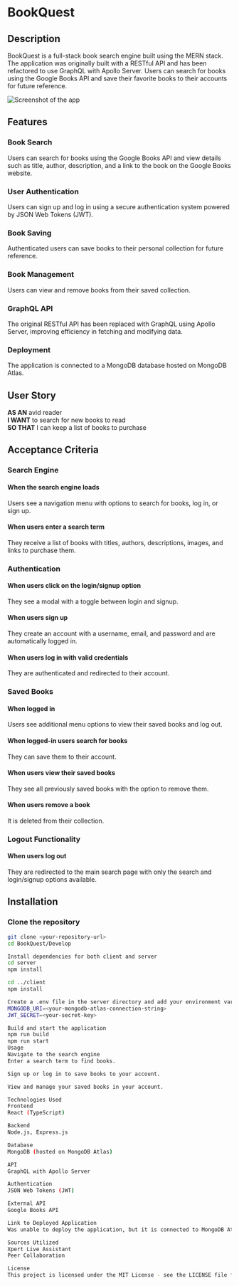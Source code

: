 # BookQuest

## Description  
BookQuest is a full-stack book search engine built using the MERN stack. The application was originally built with a RESTful API and has been refactored to use GraphQL with Apollo Server. Users can search for books using the Google Books API and save their favorite books to their accounts for future reference.  

![Screenshot of the app](client/src/Screenshot%202025-04-03%20211110.png)

## Features  

### Book Search  
Users can search for books using the Google Books API and view details such as title, author, description, and a link to the book on the Google Books website.  

### User Authentication  
Users can sign up and log in using a secure authentication system powered by JSON Web Tokens (JWT).  

### Book Saving  
Authenticated users can save books to their personal collection for future reference.  

### Book Management  
Users can view and remove books from their saved collection.  

### GraphQL API  
The original RESTful API has been replaced with GraphQL using Apollo Server, improving efficiency in fetching and modifying data.  

### Deployment  
The application is connected to a MongoDB database hosted on MongoDB Atlas.  

## User Story  
**AS AN** avid reader  
**I WANT** to search for new books to read  
**SO THAT** I can keep a list of books to purchase  

## Acceptance Criteria  

### Search Engine  
#### When the search engine loads  
Users see a navigation menu with options to search for books, log in, or sign up.  

#### When users enter a search term  
They receive a list of books with titles, authors, descriptions, images, and links to purchase them.  

### Authentication  
#### When users click on the login/signup option  
They see a modal with a toggle between login and signup.  

#### When users sign up  
They create an account with a username, email, and password and are automatically logged in.  

#### When users log in with valid credentials  
They are authenticated and redirected to their account.  

### Saved Books  
#### When logged in  
Users see additional menu options to view their saved books and log out.  

#### When logged-in users search for books  
They can save them to their account.  

#### When users view their saved books  
They see all previously saved books with the option to remove them.  

#### When users remove a book  
It is deleted from their collection.  

### Logout Functionality  
#### When users log out  
They are redirected to the main search page with only the search and login/signup options available.  

## Installation  

### Clone the repository  
```bash
git clone <your-repository-url>  
cd BookQuest/Develop

Install dependencies for both client and server
cd server  
npm install

cd ../client  
npm install

Create a .env file in the server directory and add your environment variables
MONGODB_URI=<your-mongodb-atlas-connection-string>  
JWT_SECRET=<your-secret-key>

Build and start the application
npm run build  
npm run start  
Usage
Navigate to the search engine
Enter a search term to find books.

Sign up or log in to save books to your account.

View and manage your saved books in your account.

Technologies Used
Frontend
React (TypeScript)

Backend
Node.js, Express.js

Database
MongoDB (hosted on MongoDB Atlas)

API
GraphQL with Apollo Server

Authentication
JSON Web Tokens (JWT)

External API
Google Books API

Link to Deployed Application
Was unable to deploy the application, but it is connected to MongoDB Atlas for database functionality.

Sources Utilized
Xpert Live Assistant
Peer Collaboration

License
This project is licensed under the MIT License - see the LICENSE file for details.
